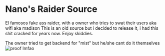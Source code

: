 # Nano's Raider Source
El famosos fake ass raider, with a owner who tries to swat their users aka wifi aka madison
This is an old source but i decided to release it, i had this shit cracked for years now.
Enjoy skiddies.

The owner tried to get backend for "mist" but he/she cant do it themselves 
![proof lmfao](https://github.com/dunk1337/NanoSource/blob/master/photo_2020-03-06_18-34-55.jpg?raw=true)
